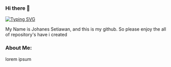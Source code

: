 ### Hi there 👋

[![Typing SVG](https://readme-typing-svg.demolab.com?font=Fira+Code&pause=1000&width=435&lines=Full+Stack+Developer+(Basic);Android+Developer+Java+(Basic);IT+Support)](https://git.io/typing-svg)

My Name is Johanes Setiawan, and this is my github. So please enjoy the all of repository's have i created

### About Me:
lorem ipsum
